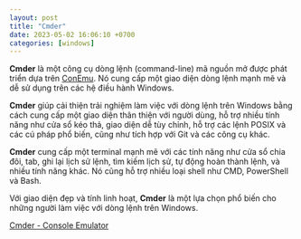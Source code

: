 ```yaml
---
layout: post
title: "Cmder"
date: 2023-05-02 16:06:10 +0700
categories: [windows]
---
```


**Cmder** là một công cụ dòng lệnh (command-line) mã nguồn mở được phát triển dựa trên [ConEmu](https://vegetaz.github.io/windows/2023/05/01/ConEmu.html). Nó cung cấp một giao diện dòng lệnh mạnh mẽ và dễ sử dụng trên các hệ điều hành Windows.

**Cmder** giúp cải thiện trải nghiệm làm việc với dòng lệnh trên Windows bằng cách cung cấp một giao diện thân thiện với người dùng, hỗ trợ nhiều tính năng như cửa sổ kéo thả, giao diện dễ tùy chỉnh, hỗ trợ các lệnh POSIX và các cú pháp phổ biến, cũng như tích hợp với Git và các công cụ khác.

**Cmder** cung cấp một terminal mạnh mẽ với các tính năng như cửa sổ chia đôi, tab, ghi lại lịch sử lệnh, tìm kiếm lịch sử, tự động hoàn thành lệnh, và nhiều tính năng khác. Nó cũng hỗ trợ nhiều loại shell như CMD, PowerShell và Bash.

Với giao diện đẹp và tính linh hoạt, **Cmder** là một lựa chọn phổ biến cho những người làm việc với dòng lệnh trên Windows.

[Cmder - Console Emulator](https://cmder.app/)
